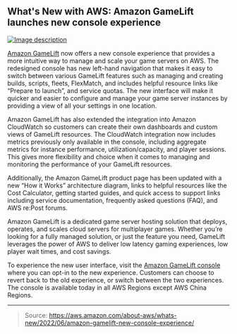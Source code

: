 ## What's New with AWS: Amazon GameLift launches new console experience

[![Image description](https://dev-to-uploads.s3.amazonaws.com/uploads/articles/r71m2wk06x3ib803b96l.png)](https://serverspace.io/ref/466650)

[Amazon GameLift](https://aws.amazon.com/gamelift/) now offers a new console experience that provides a more intuitive way to manage and scale your game servers on AWS. The redesigned console has new left-hand navigation that makes it easy to switch between various GameLift features such as managing and creating builds, scripts, fleets, FlexMatch, and includes helpful resource links like “Prepare to launch”, and service quotas. The new interface will make it quicker and easier to configure and manage your game server instances by providing a view of all your settings in one location.

Amazon GameLift has also extended the integration into Amazon CloudWatch so customers can create their own dashboards and custom views of GameLift resources. The CloudWatch integration now includes metrics previously only available in the console, including aggregate metrics for instance performance, utilization/capacity, and player sessions. This gives more flexibility and choice when it comes to managing and monitoring the performance of your GameLift resources.

Additionally, the Amazon GameLift product page has been updated with a new “How it Works” architecture diagram, links to helpful resources like the Cost Calculator, getting started guides, and quick access to support links including service documentation, frequently asked questions (FAQ), and AWS re:Post forums.

Amazon GameLift is a dedicated game server hosting solution that deploys, operates, and scales cloud servers for multiplayer games. Whether you’re looking for a fully managed solution, or just the feature you need, GameLift leverages the power of AWS to deliver low latency gaming experiences, low player wait times, and cost savings.

To experience the new user interface, visit the [Amazon GameLift console](https://console.aws.amazon.com/gamelift) where you can opt-in to the new experience. Customers can choose to revert back to the old experience, or switch between the two experiences. The console is available today in all AWS Regions except AWS China Regions.

---

> Source: https://aws.amazon.com/about-aws/whats-new/2022/06/amazon-gamelift-new-console-experience/